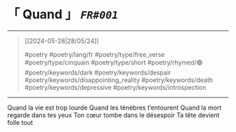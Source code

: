 # &#12300; Quand &#12301; *`FR#001`*

---

> [[2024-05-28|28/05/24]]
> 
> #poetry
> #poetry/lang/fr
> #poetry/type/free_verse #poetry/type/cinquain #poetry/type/short 
> #poetry/rhymed/🟢 
> #poetry/keywords/dark #poetry/keywords/despair #poetry/keywords/disappointing_reality #poetry/keywords/death #poetry/keywords/depressive #poetry/keywords/introspection 

---

Quand la vie est trop lourde
Quand les ténèbres t’entourent
Quand la mort regarde dans tes yeux
Ton cœur tombe dans le désespoir
Ta tête devient folle tout